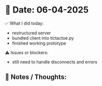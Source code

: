 # 📅 Date: 06-04-2025

✅ What I did today:
- restructured server 
- bundled client into tictactoe.py
- finished working prototype

⚠️ Issues or blockers:
- still need to handle disconnects and errors

🧠 Notes / Thoughts:
- 
